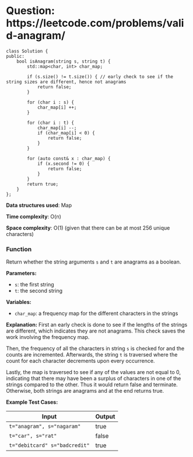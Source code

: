 <h1>Question: https://leetcode.com/problems/valid-anagram/</h1>

```
class Solution {
public:
    bool isAnagram(string s, string t) {
        std::map<char, int> char_map;

        if (s.size() != t.size()) { // early check to see if the string sizes are different, hence not anagrams 
            return false;
        }
        
        for (char i : s) {
            char_map[i] ++;
        }

        for (char i : t) {
            char_map[i] --;
            if (char_map[i] < 0) {
                return false;
            }
        }

        for (auto const& x : char_map) {
            if (x.second != 0) {
                return false;
            }
        }
        return true;
    }
};
```
  
**Data structures used**: Map

**Time complexity**: O(n)

**Space complexity**: O(1) (given that there can be at most 256 unique characters)

<h3>Function</h3>
Return whether the string arguments <code>s</code> and <code>t</code> are anagrams as a boolean.


**Parameters:**
- <code>s</code>: the first string
- <code>t</code>: the second string

**Variables:**
- <code>char_map</code>: a frequency map for the different characters in the strings


**Explanation:**
First an early check is done to see if the lengths of the strings are different, which indicates they are not anagrams. This check saves the work involving the frequency map. 

Then, the frequency of all the characters in string <code>s</code> is checked for and the counts are incremented. Afterwards, the string <code>t</code> is traversed where the count for each character decrements upon every occurrence.

Lastly, the map is traversed to see if any of the values are not equal to 0, indicating that there may have been a surplus of characters in one of the strings compared to the other. Thus it would return false and terminate. Otherwise, both strings are anagrams
and at the end returns true.

**Example Test Cases:**


| Input  | Output |
| ------------- | ------------- |
| <code>t="anagram", s="nagaram"</code>  | true  |
| <code>t="car", s="rat"</code>  | false  |
| <code>t="debitcard" s="badcredit"</code> | true |

